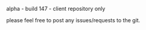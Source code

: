 alpha - build 147 - client repository only

please feel free to post any issues/requests to the git.